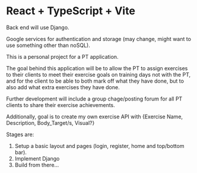 # React + TypeScript + Vite

Back end will use Django.

Google services for authentication and storage (may change, might want to use something other than noSQL).

This is a personal project for a PT application.

The goal behind this application will be to allow the PT to assign exercises to their clients to meet their exercise goals on training days not with the PT, and for the client to be able to both mark off what they have done, but to also add what extra exercises they have done.

Further development will include a group chage/posting forum for all PT clients to share their exercise achievements.

Additionally, goal is to create my own exercise API with {Exercise Name, Description, Body_Target/s, Visual?}

Stages are:

1. Setup a basic layout and pages (login, register, home and top/bottom bar).
2. Implement Django
3. Build from there...

